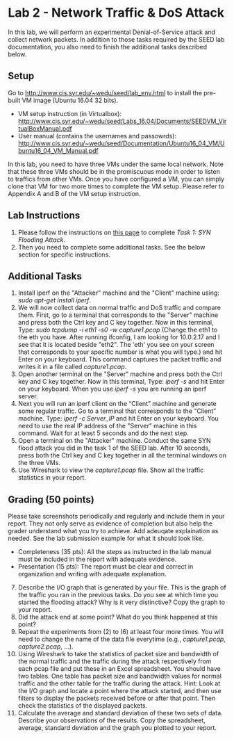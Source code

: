 # Lab 2 - Network Traffic & DoS Attack

In this lab, we will perform an experimental Denial-of-Service attack and collect network packets. In addition to those tasks required by the SEED lab documentation, you also need to finish the additional tasks described below.

## Setup

Go to http://www.cis.syr.edu/~wedu/seed/lab_env.html to install the pre-built VM image (Ubuntu 16.04 32 bits).

- VM setup instruction (in Virtualbox): http://www.cis.syr.edu/~wedu/seed/Labs_16.04/Documents/SEEDVM_VirtualBoxManual.pdf
- User manual (contains the usernames and passowrds): http://www.cis.syr.edu/~wedu/seed/Documentation/Ubuntu16_04_VM/Ubuntu16_04_VM_Manual.pdf

In this lab, you need to have three VMs under the same local network. Note that these three VMs should be in the promiscuous mode in order to listen to traffics from other VMs. Once you have configured a VM, you can simply clone that VM for two more times to complete the VM setup. Please refer to Appendix A and B of the VM setup instruction.

## Lab Instructions 

1. Please follow the instructions on [this page](https://seedsecuritylabs.org/Labs_16.04/PDF/TCP_Attacks.pdf) to complete *Task 1: SYN Flooding Attack*. 
2. Then you need to complete some additional tasks. See the below section for specific instructions.

## Additional Tasks
1. Install iperf on the "Attacker" machine and the "Client" machine using: *sudo apt-get install iperf*.
2. We will now collect data on normal traffic and DoS traffic and compare them. First, go to a terminal that corresponds to the "Server" machine and press both the Ctrl key and C key together. Now in this terminal, Type: *sudo tcpdump -i eth1 -s0 -w capture1.pcap* (Change the eth1 to the eth you have. After running ifconfig, I am looking for 10.0.2.17 and I see that it is located beside "eth2". The 'eth' you see on your screen that corresponds to your specific number is what you will type.) and hit Enter on your keyboard. This command captures the packet traffic and writes it in a file called *capture1.pcap*.
3. Open another terminal on the "Server" machine and press both the Ctrl key and C key together. Now in this terminal, Type: *iperf -s* and hit Enter on your keyboard. When you use *iperf -s* you are running an iperf server. 
4. Next you will run an iperf client on the “Client” machine and generate some regular traffic. Go to a terminal that corresponds to the "Client" machine. Type: *iperf -c Server_IP* and hit Enter on your keyboard. You need to use the real IP address of the "Server" machine in this command. Wait for at least 5 seconds and do the next step.
5. Open a terminal on the "Attacker" machine. Conduct the same SYN flood attack you did in the task 1 of the SEED lab. After 10 seconds, press both the Ctrl key and C key together in all the terminal windows on the three VMs.
6. Use Wireshark to view the *capture1.pcap* file. Show all the traffic statistics in your report.

## Grading (50 points)
Please take screenshots periodically and regularly and include them in your report. They not only serve as evidence of completion but also help the grader understand what you try to achieve. Add adeuqate explaination as needed. See the lab submission example for what it should look like.
* Completeness (35 pts): All the steps as instructed in the lab manual must be included in the report with adequate evidence.
* Presentation (15 pts): The report must be clear and correct in organization and writing with adequate explanation.
7. Describe the I/O graph that is generated by your file. This is the graph of the traffic you ran in the previous tasks. Do you see at which time you started the flooding attack? Why is it very distinctive? Copy the graph to your report.
8. Did the attack end at some point? What do you think happened at this point?
9. Repeat the experiments from (2) to (6) at least four more times. You will need to change the name of the data file everytime (e.g., *capture1.pcap*, *capture2.pcap*, ...).
10. Using Wireshark to take the statistics of packet size and bandwidth of the normal traffic and the traffic during the attack respectively from each pcap file and put these in an Excel spreadsheet. You should have two tables. One table has packet size and bandwidth values for normal traffic and the other table for the traffic during the attack. Hint: Look at the I/O graph and locate a point where the attack started, and then use filters to display the packets received before or after that point. Then check the statistics of the displayed packets.
11. Calculate the average and standard deviation of these two sets of data. Describe your observations of the results. Copy the spreadsheet, average, standard deviation and the graph you plotted to your report.
